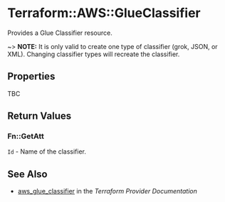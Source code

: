 # Terraform::AWS::GlueClassifier

Provides a Glue Classifier resource.

~> **NOTE:** It is only valid to create one type of classifier (grok, JSON, or XML). Changing classifier types will recreate the classifier.

## Properties

TBC

## Return Values

### Fn::GetAtt

`Id` - Name of the classifier.

## See Also

* [aws_glue_classifier](https://www.terraform.io/docs/providers/aws/r/glue_classifier.html) in the _Terraform Provider Documentation_
